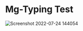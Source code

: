 # Mg-Typing Test
![Screenshot 2022-07-24 144054](https://user-images.githubusercontent.com/68140538/180640537-b46cbb58-9065-47f5-906f-0d8d037d1306.png)

